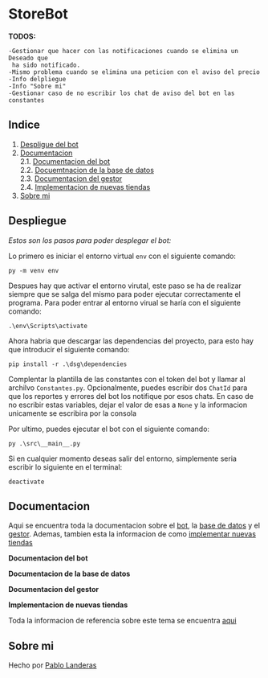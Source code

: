 # StoreBot

**TODOS:**

    -Gestionar que hacer con las notificaciones cuando se elimina un Deseado que   
     ha sido notificado.  
    -Mismo problema cuando se elimina una peticion con el aviso del precio
    -Info delpliegue
    -Info "Sobre mi"
    -Gestionar caso de no escribir los chat de aviso del bot en las constantes

## Indice

1. [Despligue del bot](#depliegue)
2. [Documentacion](#documentacion)   
    2.1. [Documentacion del bot](#bot)  
    2.2. [Docuemtnacion de la base de datos](#base_de_datos)  
    2.3. [Documentacion del gestor](#gestor)  
    2.4. [Implementacion de nuevas tiendas](#nuevos_productos)  
3. [Sobre mi](#sobre_mi)

## Despliegue <a id="depliegue">

*Estos son los pasos para poder desplegar el bot:* 

Lo primero es iniciar el entorno virtual ``env`` con el siguiente comando:
    
    py -m venv env

Despues hay que activar el entorno virutal, este paso se ha de realizar siempre que se salga del mismo para poder ejecutar correctamente el programa. Para poder entrar al entorno virual se haría con el siguiente comando:

    .\env\Scripts\activate

Ahora habria que descargar las dependencias del proyecto, para esto hay que introducir el siguiente comando:

    pip install -r .\dsg\dependencies

Complentar la plantilla de las constantes con el token del bot y llamar al archilvo ``Constantes.py``. Opcionalmente, puedes escribir dos ``ChatId`` para que los reportes y errores del bot los notifique por esos chats. En caso de no escribir estas variables, dejar el valor de esas a ``None`` y la informacion unicamente se escribira por la consola

Por ultimo, puedes ejecutar el bot con el siguiente comando:

    py .\src\__main__.py

Si en cualquier momento deseas salir del entorno, simplemente seria escribir lo siguiente en el terminal:

    deactivate

## Documentacion <a id="documentacion">

Aqui se encuentra toda la documentacion sobre el [bot](#bot), la [base de datos](#base_de_datos) y el [gestor](#gestor). Ademas, tambien esta la informacion de como [implementar nuevas tiendas](#nuevos_productos)

**Documentacion del bot** <a id="bot">

**Documentacion de la base de datos** <a id="base_de_datos">

**Documentacion del gestor** <a id="gestor">

**Implementacion de nuevas tiendas** <a id="nuevos_productos">

Toda la informacion de referencia sobre este tema se encuentra [aqui](https://github.com/pablolanderas/StoreBot/blob/main/dsg/document.md)

## Sobre mi <a id="sobre_mi">

Hecho por [Pablo Landeras](pablolanderas@gmail.com)
